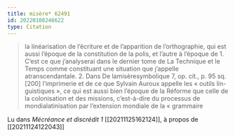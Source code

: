 ```yaml
---
title: misère* 62491
id: 20220108246622
type: Citation
---
```


> la linéarisation de l’écriture et de l’apparition de l’orthographie, qui est aussi l’époque de la constitution de la polis, et l’autre à l’époque de 1. C’est ce que j’analyserai dans le dernier tome de La Technique et le Temps comme constituant une situation que j’appelle atranscendantale. 2. Dans De lamisèresymbolique 7, op. cit., p. 95 sq. [200] l’imprimerie et de ce que Sylvain Auroux appelle les « outils lin- guistiques », ce qui est aussi bien l’époque de la Réforme que celle de la colonisation et des missions, c’est-à-dire du processus de mondialatinisation par l’extension mondiale de la « grammaire

Lu dans *Mécréance et discrédit 1* [[20211125162124]], à propos de [[20211124122043]]